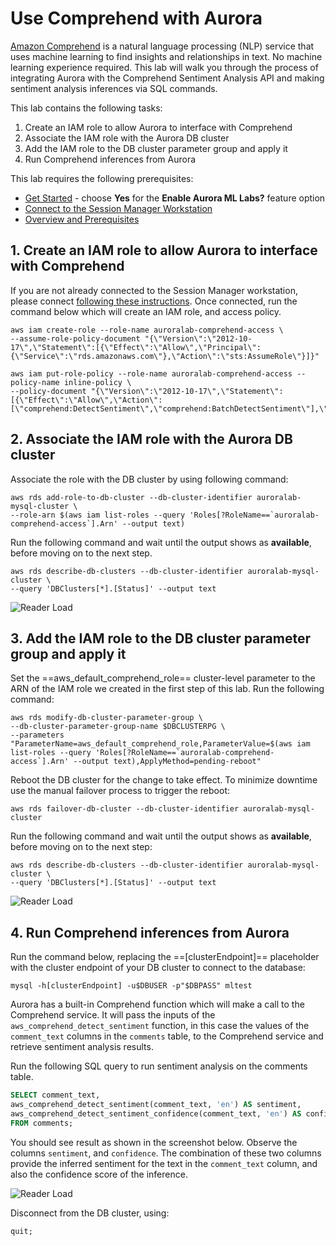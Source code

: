 # Use Comprehend with Aurora

<a href="https://aws.amazon.com/comprehend/" target="_blank">Amazon Comprehend</a> is a natural language processing (NLP) service that uses machine learning to find insights and relationships in text. No machine learning experience required. This lab will walk you through the process of integrating Aurora with the Comprehend Sentiment Analysis API and making sentiment analysis inferences via SQL commands.

This lab contains the following tasks:

1. Create an IAM role to allow Aurora to interface with Comprehend
2. Associate the IAM role with the Aurora DB cluster
3. Add the IAM role to the DB cluster parameter group and apply it
4. Run Comprehend inferences from Aurora

This lab requires the following prerequisites:

* [Get Started](/prereqs/environment/) - choose **Yes** for the **Enable Aurora ML Labs?** feature option
* [Connect to the Session Manager Workstation](/prereqs/connect/)
* [Overview and Prerequisites](/ml/overview/)


## 1. Create an IAM role to allow Aurora to interface with Comprehend

If you are not already connected to the Session Manager workstation, please connect [following these instructions](/prereqs/connect/). Once connected, run the command below which will create an IAM role, and access policy.

```shell
aws iam create-role --role-name auroralab-comprehend-access \
--assume-role-policy-document "{\"Version\":\"2012-10-17\",\"Statement\":[{\"Effect\":\"Allow\",\"Principal\":{\"Service\":\"rds.amazonaws.com\"},\"Action\":\"sts:AssumeRole\"}]}"

aws iam put-role-policy --role-name auroralab-comprehend-access --policy-name inline-policy \
--policy-document "{\"Version\":\"2012-10-17\",\"Statement\":[{\"Effect\":\"Allow\",\"Action\":[\"comprehend:DetectSentiment\",\"comprehend:BatchDetectSentiment\"],\"Resource\":\"*\"}]}"
```

## 2. Associate the IAM role with the Aurora DB cluster

Associate the role with the DB cluster by using following command:

```shell
aws rds add-role-to-db-cluster --db-cluster-identifier auroralab-mysql-cluster \
--role-arn $(aws iam list-roles --query 'Roles[?RoleName==`auroralab-comprehend-access`].Arn' --output text)

```

Run the following command and wait until the output shows as **available**, before moving on to the next step.

```shell
aws rds describe-db-clusters --db-cluster-identifier auroralab-mysql-cluster \
--query 'DBClusters[*].[Status]' --output text
```

<span class="image">![Reader Load](/ml/comprehend/2-dbcluster-available.png?raw=true)</span>

## 3. Add the IAM role to the DB cluster parameter group and apply it

Set the ==aws_default_comprehend_role== cluster-level parameter to the ARN of the IAM role we created in the first step of this lab. Run the following command:

```shell
aws rds modify-db-cluster-parameter-group \
--db-cluster-parameter-group-name $DBCLUSTERPG \
--parameters "ParameterName=aws_default_comprehend_role,ParameterValue=$(aws iam list-roles --query 'Roles[?RoleName==`auroralab-comprehend-access`].Arn' --output text),ApplyMethod=pending-reboot"
```

Reboot the DB cluster for the change to take effect. To minimize downtime use the manual failover process to trigger the reboot:

```shell
aws rds failover-db-cluster --db-cluster-identifier auroralab-mysql-cluster
```

Run the following command and wait until the output shows as **available**, before moving on to the next step:

```shell
aws rds describe-db-clusters --db-cluster-identifier auroralab-mysql-cluster \
--query 'DBClusters[*].[Status]' --output text
```

<span class="image">![Reader Load](/ml/comprehend/2-dbcluster-available.png?raw=true)</span>


## 4. Run Comprehend inferences from Aurora

Run the command below, replacing the ==[clusterEndpoint]== placeholder with the cluster endpoint of your DB cluster to connect to the database:

```shell
mysql -h[clusterEndpoint] -u$DBUSER -p"$DBPASS" mltest
```

Aurora has a built-in Comprehend function which will make a call to the Comprehend service. It will pass the inputs of the `aws_comprehend_detect_sentiment` function, in this case the values of the `comment_text` columns in the `comments` table, to the Comprehend service and retrieve sentiment analysis results.

Run the following SQL query to run sentiment analysis on the comments table.

```sql
SELECT comment_text,
aws_comprehend_detect_sentiment(comment_text, 'en') AS sentiment,
aws_comprehend_detect_sentiment_confidence(comment_text, 'en') AS confidence
FROM comments;
```

You should see result as shown in the screenshot below. Observe the columns `sentiment`, and `confidence`. The combination of these two columns provide the inferred sentiment for the text in the `comment_text` column, and also the confidence score of the inference.

<span class="image">![Reader Load](/ml/comprehend/1-comprehend-query.png?raw=true)</span>

Disconnect from the DB cluster, using:

```sql
quit;
```
